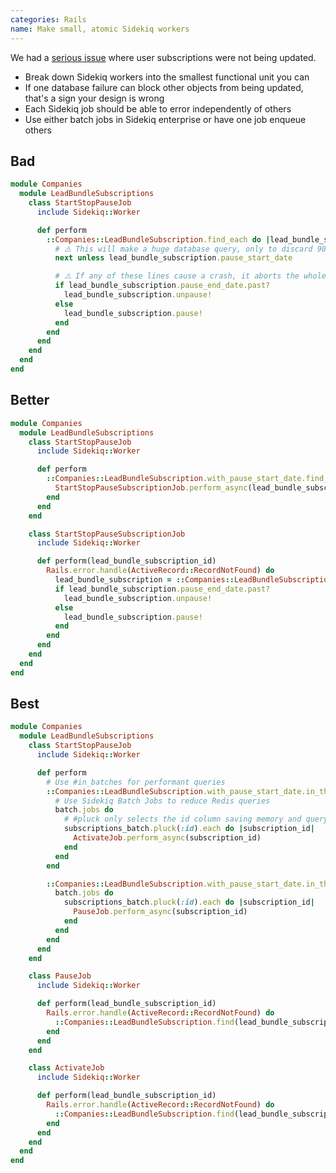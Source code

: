 ```yaml
---
categories: Rails
name: Make small, atomic Sidekiq workers
---
```


We had a [serious issue](https://www.notion.so/biggerpockets/Lead-bundle-subscriptions-incorrectly-pausing-or-resuming-298e9b328c834b148e3c79f12a686004) where user subscriptions were not being updated.

* Break down Sidekiq workers into the smallest functional unit you can
* If one database failure can block other objects from being updated, that's a sign your design is wrong
* Each Sidekiq job should be able to error independently of others
* Use either batch jobs in Sidekiq enterprise or have one job enqueue others

## Bad

```ruby
module Companies
  module LeadBundleSubscriptions
    class StartStopPauseJob
      include Sidekiq::Worker

      def perform
        ::Companies::LeadBundleSubscription.find_each do |lead_bundle_subscription|
          # ⚠️ This will make a huge database query, only to discard 90% of the records!
          next unless lead_bundle_subscription.pause_start_date

          # ⚠️ If any of these lines cause a crash, it aborts the whole job and valid subscriptions aren't updated
          if lead_bundle_subscription.pause_end_date.past?
            lead_bundle_subscription.unpause!
          else
            lead_bundle_subscription.pause!
          end
        end
      end
    end
  end
end
```

## Better

```ruby
module Companies
  module LeadBundleSubscriptions
    class StartStopPauseJob
      include Sidekiq::Worker

      def perform
        ::Companies::LeadBundleSubscription.with_pause_start_date.find_each do |lead_bundle_subscription|
          StartStopPauseSubscriptionJob.perform_async(lead_bundle_subscription.id)
        end
      end
    end

    class StartStopPauseSubscriptionJob
      include Sidekiq::Worker

      def perform(lead_bundle_subscription_id)
        Rails.error.handle(ActiveRecord::RecordNotFound) do
          lead_bundle_subscription = ::Companies::LeadBundleSubscription.find(lead_bundle_subscription_id)
          if lead_bundle_subscription.pause_end_date.past?
            lead_bundle_subscription.unpause!
          else
            lead_bundle_subscription.pause!
          end
        end
      end
    end
  end
end
```

## Best


```ruby
module Companies
  module LeadBundleSubscriptions
    class StartStopPauseJob
      include Sidekiq::Worker

      def perform
        # Use #in_batches for performant queries
        ::Companies::LeadBundleSubscription.with_pause_start_date.in_the_past.in_batches do |subscriptions_batch|
          # Use Sidekiq Batch Jobs to reduce Redis queries
          batch.jobs do
            # #pluck only selects the id column saving memory and query execution time
            subscriptions_batch.pluck(:id).each do |subscription_id|
              ActivateJob.perform_async(subscription_id)
            end
          end
        end

        ::Companies::LeadBundleSubscription.with_pause_start_date.in_the_future.find_each do |subscriptions_batch|
          batch.jobs do
            subscriptions_batch.pluck(:id).each do |subscription_id|
              PauseJob.perform_async(subscription_id)
            end
          end
        end
      end
    end

    class PauseJob
      include Sidekiq::Worker

      def perform(lead_bundle_subscription_id)
        Rails.error.handle(ActiveRecord::RecordNotFound) do
          ::Companies::LeadBundleSubscription.find(lead_bundle_subscription_id).pause!
        end
      end
    end

    class ActivateJob
      include Sidekiq::Worker

      def perform(lead_bundle_subscription_id)
        Rails.error.handle(ActiveRecord::RecordNotFound) do
          ::Companies::LeadBundleSubscription.find(lead_bundle_subscription_id).unpause!
        end
      end
    end
  end
end
```